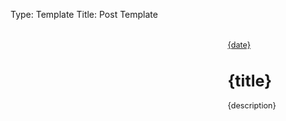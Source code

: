 Type: Template
Title: Post Template

<style>
    .home-post {
        display: flex;
        align-content: stretch;
        gap: 1em;
        width: 100%;
    }

    .home-post > div {
        padding: 0.2rem;
    }

    .home-post-header {
        text-align: left;
        padding: 1rem;
        flex-grow: 1;
    }

    .home-post-image {
        flex-shrink: 1;
        padding: 1em;
        align-self: center;
        height: 10em;
        width: 22em;
        background-image: url('{image}');
        background-size: cover;
        background-position: center;
}

.home-post-title {
    padding: 0;
}

.home-post-info {
    font-size: 0.9em;
    margin-bottom: 0.5rem;
}

@media only screen and (max-width: 580px) {
  /* For mobile phones: */
  .home-post {
    flex-direction: column;
  }
  .home-post-image {
    height: 10em;
    width: 20em;
    margin: auto;
  }
</style>

<div class="home-post">
        <div class="home-post-image">
        </div>

<div>
    <div class="home-post-header">
        <div class="home-post-info">
            <i class="fa-solid fa-clock"></i> <a href="{permalink}">{date}</a>
        <div class="home-post-title">
            <h1 class="large"><span style="text-transform: lowercase;">{title}</span></h1>
            <p>{description}</p>
            </div>
            </div>
            </div>
            </div>
</div>